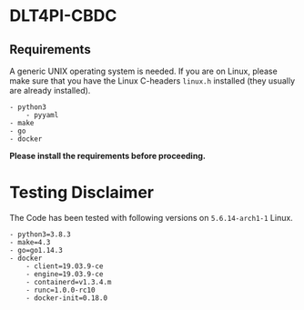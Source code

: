 # DLT4PI-CBDC

## Requirements

A generic UNIX operating system is needed. If you are on Linux, please make sure that you have the Linux C-headers `linux.h` installed (they usually are already installed).

```
- python3
    - pyyaml
- make
- go
- docker
```

**Please install the requirements before proceeding.**

# Testing Disclaimer

The Code has been tested with following versions on `5.6.14-arch1-1` Linux.

```
- python3=3.8.3
- make=4.3
- go=go1.14.3
- docker
    - client=19.03.9-ce
    - engine=19.03.9-ce
    - containerd=v1.3.4.m
    - runc=1.0.0-rc10
    - docker-init=0.18.0
```

